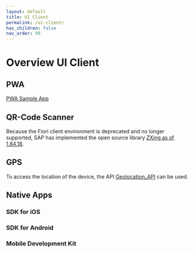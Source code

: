 ```yaml
---
layout: default
title: UI Client
permalink: /ui-client/
has_children: false
nav_order: 90
---
```


# Overview UI Client

## PWA

[PWA Sample App](https://github.com/SAP-samples/openui5-pwa-sample)

## QR-Code Scanner

Because the Fiori client environment is deprecated and no longer supported, SAP has implemented the open source library [ZXing as of 1.84.18](https://ui5.sap.com/1.84.18/#/releasenotes.html).

## GPS

To access the location of the device, the API [Geolocation_API](https://developer.mozilla.org/de/docs/Web/API/Geolocation_API) can be used.

## Native Apps

### SDK for iOS

### SDK for Android

### Mobile Development Kit

